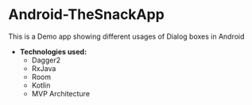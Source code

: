 # Android-TheSnackApp
This is a Demo app showing different usages of Dialog boxes in Android

+ **Technologies used:**
  - Dagger2
  - RxJava
  - Room
  - Kotlin
  - MVP Architecture
